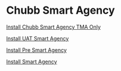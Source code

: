 # Chubb Smart Agency 


<a href="itms-services:////?action=download-manifest&amp;url=https://github.com/hungnguyenvinh/Chubb/raw/master/ExportOptions.plist">
    Install Chubb Smart Agency TMA Only
</a>


[Install UAT Smart Agency](itms-services:////?action=download-manifest&amp;url=https://github.com/hungnguyenvinh/Chubb/-/raw/master/ExportOptions_option1.plist)

[Install Pre Smart Agency](itms-services:////?action=download-manifest&amp;url=https://github.com/hungnguyenvinh/Chubb/-/raw/master/ExportOptions_option2.plist)

[Install Smart Agency](itms-services:////?action=download-manifest&amp;url=https://github.com/hungnguyenvinh/Chubb/-/raw/master/ExportOptions_option3.plist)
